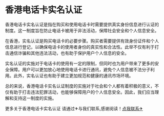 # 香港电话卡实名认证

香港电话卡实名认证是指在购买和使用电话卡时需要提供真实身份信息进行认证的制度。这一制度旨在防止电话卡被用于非法活动，保障社会安全和个人信息安全。

在香港，实名认证是购买电话卡的必要步骤。购买者需要提供有效身份证件和个人信息进行登记，以确保电话卡的使用者身份的真实性和合法性。此举不仅有利于打击通信诈骗和其他违法活动，也有助于保护用户个人信息的安全。

实名认证的实施对于电话卡的使用有一定的限制，但同时也为用户带来了更多的安全保障。用户可以更加放心地使用电话卡进行通讯，避免个人信息被不法分子利用。此外，实名认证也有助于建立更加规范和健康的通讯市场环境。

总的来说，香港电话卡实名认证制度的实施对于社会和个人都有着积极的意义，不仅有助于打击违法犯罪活动，也能够保障用户的个人信息安全。因此，我们应当理解和支持这一制度的实施。

更多关于香港电话卡实名认证 请通过✈与我们联系,感谢阅读！[点我联系✈](https://dl.G208.com)